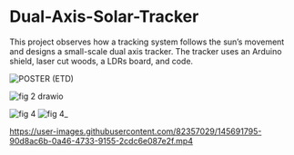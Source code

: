 # Dual-Axis-Solar-Tracker
This project observes how a tracking system follows the sun’s movement and designs a small-scale dual axis tracker.
The tracker uses an Arduino shield, laser cut woods, a LDRs board, and code.

![POSTER (ETD)](https://user-images.githubusercontent.com/82357029/145689911-a6b3347a-dff9-45fd-a41a-48376cb81d82.jpg)

![fig  2 drawio](https://user-images.githubusercontent.com/82357029/145691609-6dd189c9-eace-4854-9ca2-1d82852bcb21.png)

![fig  4](https://user-images.githubusercontent.com/82357029/145691624-9f203e6e-9e5f-4de6-9f28-ea645650e689.png)
![fig  4_](https://user-images.githubusercontent.com/82357029/145691630-bc1e9db5-d6d5-44cb-a0db-9ed3ebf3e0ec.png)

https://user-images.githubusercontent.com/82357029/145691795-90d8ac6b-0a46-4733-9155-2cdc6e087e2f.mp4

